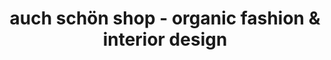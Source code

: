 ---
title: "auch schön shop - organic fashion & interior design"
url: /giessen/auch-schoen-shop-organic-fashion-und-interior-design/
shop: Kleidung
---